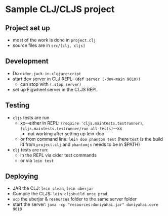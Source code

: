 # Sample CLJ/CLJS project

## Project set up

- most of the work is done in `project.clj`
- source files are in `src/[clj, cljs]`

## Development

- Do `cider-jack-in-clojurescript`
- start dev server in CLJ REPL: `(def server (-dev-main 9010))`
  - can stop with `(.stop server)`
- set up Figwheel server in the CLJS REPL

## Testing

- `cljs` tests are run
  - xx--either in REPL: `(require 'cljs.maintests.testrunner)`, `(cljs.maintests.testrunner/run-all-tests)`--xx
    - not working after setting up lein-doo
  - or from command line: `lein doo phantom test` (here `test` is the build id from `project.clj` and `phantomjs` needs to be in $PATH)
- `clj` tests are run:
  - in the REPL via cider test commands
  - or via `lein test`

## Deploying

- JAR the CLJ: `lein clean`, `lein uberjar`
- Compile the CLJS: `lein cljsbuild once prod`
- `scp` the uberjar & `resources` folder to the same server folder
- start the server: `java -cp "resources:duniyahai.jar" duniyahai.core 9010`

